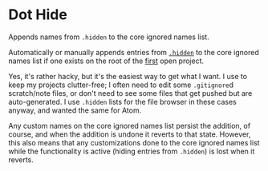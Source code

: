 # Dot Hide

Appends names from `.hidden` to the core ignored names list.

Automatically or manually appends entries from [`.hidden`](https://en.wikipedia.org/wiki/Hidden_file_and_hidden_directory#GNOME) to the core ignored names list if one exists on the root of the [first](https://github.com/5310/dot-hide/issues/1) open project.

Yes, it's rather hacky, but it's the easiest way to get what I want. I use to keep my projects clutter-free; I often need to edit some `.gitignore`d scratch/note files, or don't need to see some files that get pushed but are auto-generated. I use `.hidden` lists for the file browser in these cases anyway, and wanted the same for Atom.

Any custom names on the core ignored names list persist the addition, of course, and when the addition is undone it reverts to that state. However, this also means that any customizations done to the core ignored names list while the functionality is active (hiding entries from `.hidden`) is lost when it reverts.
